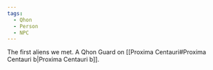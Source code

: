 ```yaml
---
tags:
  - Qhon
  - Person
  - NPC
---
```

The first aliens we met.
A Qhon Guard on [[Proxima Centauri#Proxima Centauri b|Proxima Centauri b]].